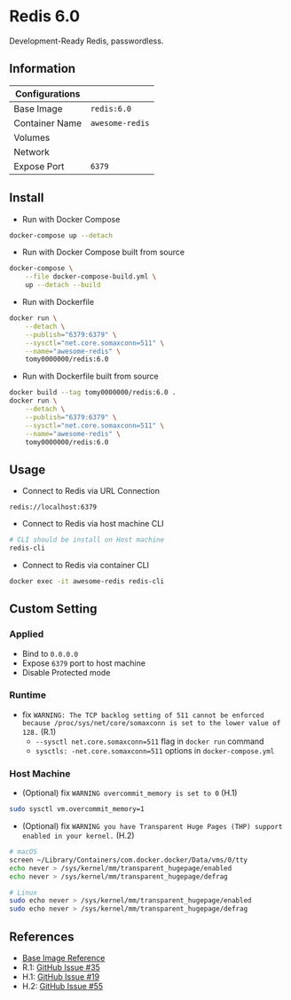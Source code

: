 # Redis 6.0

Development-Ready Redis, passwordless.

## Information

| Configurations |                 |
| -------------- | --------------- |
| Base Image     | `redis:6.0`     |
| Container Name | `awesome-redis` |
| Volumes        |                 |
| Network        |                 |
| Expose Port    | `6379`          |

## Install

* Run with Docker Compose

```bash
docker-compose up --detach
```

* Run with Docker Compose built from source

```bash
docker-compose \
	--file docker-compose-build.yml \
	up --detach --build
```

* Run with Dockerfile

```bash
docker run \
    --detach \
    --publish="6379:6379" \
    --sysctl="net.core.somaxconn=511" \
    --name="awesome-redis" \
    tomy0000000/redis:6.0
```

* Run with Dockerfile built from source

```bash
docker build --tag tomy0000000/redis:6.0 .
docker run \
    --detach \
    --publish="6379:6379" \
    --sysctl="net.core.somaxconn=511" \
    --name="awesome-redis" \
    tomy0000000/redis:6.0
```

## Usage

* Connect to Redis via URL Connection

```
redis://localhost:6379
```

* Connect to Redis via host machine CLI

```bash
# CLI should be install on Host machine
redis-cli
```

* Connect to Redis via container CLI

```bash
docker exec -it awesome-redis redis-cli
```

## Custom Setting

### Applied

* Bind to `0.0.0.0`
* Expose `6379` port to host machine
* Disable Protected mode

### Runtime

* fix `WARNING: The TCP backlog setting of 511 cannot be enforced because /proc/sys/net/core/somaxconn is set to the lower value of 128.` (R.1)
  * `--sysctl net.core.somaxconn=511` flag in `docker run` command
  * `sysctls: -net.core.somaxconn=511` options in `docker-compose.yml`

### Host Machine

* (Optional) fix `WARNING overcommit_memory is set to 0` (H.1)

```bash
sudo sysctl vm.overcommit_memory=1
```

* (Optional) fix `WARNING you have Transparent Huge Pages (THP) support enabled in your kernel.` (H.2)

```bash
# macOS
screen ~/Library/Containers/com.docker.docker/Data/vms/0/tty
echo never > /sys/kernel/mm/transparent_hugepage/enabled
echo never > /sys/kernel/mm/transparent_hugepage/defrag

# Linux
sudo echo never > /sys/kernel/mm/transparent_hugepage/enabled
sudo echo never > /sys/kernel/mm/transparent_hugepage/defrag
```

## References

* [Base Image Reference](https://hub.docker.com/_/redis)
* R.1: [GitHub Issue #35](https://github.com/docker-library/redis/issues/35)
* H.1: [GitHub Issue #19](https://github.com/docker-library/redis/issues/19)
* H.2: [GitHub Issue #55](https://github.com/docker-library/redis/issues/55)
